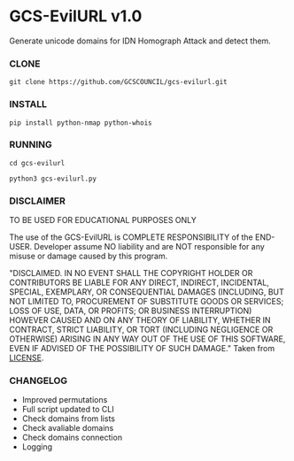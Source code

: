 GCS-EvilURL v1.0
==
Generate unicode domains for IDN Homograph Attack and detect them.



### CLONE
```
git clone https://github.com/GCSCOUNCIL/gcs-evilurl.git
```
### INSTALL
```
pip install python-nmap python-whois
```
### RUNNING
```
cd gcs-evilurl
```
```
python3 gcs-evilurl.py
```


### DISCLAIMER

TO BE USED FOR EDUCATIONAL PURPOSES ONLY

The use of the GCS-EvilURL is COMPLETE RESPONSIBILITY of the END-USER. Developer assume NO liability and are NOT responsible for any misuse or damage caused by this program.

"DISCLAIMED. IN NO EVENT SHALL THE COPYRIGHT HOLDER OR CONTRIBUTORS BE LIABLE
FOR ANY DIRECT, INDIRECT, INCIDENTAL, SPECIAL, EXEMPLARY, OR CONSEQUENTIAL
DAMAGES (INCLUDING, BUT NOT LIMITED TO, PROCUREMENT OF SUBSTITUTE GOODS OR
SERVICES; LOSS OF USE, DATA, OR PROFITS; OR BUSINESS INTERRUPTION) HOWEVER
CAUSED AND ON ANY THEORY OF LIABILITY, WHETHER IN CONTRACT, STRICT LIABILITY,
OR TORT (INCLUDING NEGLIGENCE OR OTHERWISE) ARISING IN ANY WAY OUT OF THE USE
OF THIS SOFTWARE, EVEN IF ADVISED OF THE POSSIBILITY OF SUCH DAMAGE."
Taken from [LICENSE](LICENSE).

### CHANGELOG
* Improved permutations
* Full script updated to CLI
* Check domains from lists
* Check avaliable domains
* Check domains connection
* Logging
